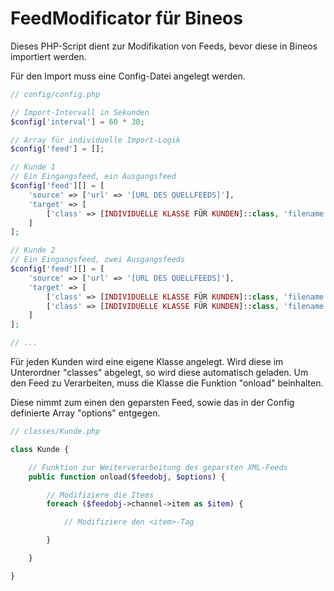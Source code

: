 # FeedModificator für Bineos

Dieses PHP-Script dient zur Modifikation von Feeds, bevor diese in Bineos importiert werden.

Für den Import muss eine Config-Datei angelegt werden.

```php
// config/config.php

// Import-Intervall in Sekunden
$config['interval'] = 60 * 30;

// Array für individuelle Import-Logik
$config['feed'] = [];

// Kunde 1
// Ein Eingangsfeed, ein Ausgangsfeed
$config['feed'][] = [
    'source' => ['url' => '[URL DES QUELLFEEDS]'],
    'target' => [
        ['class' => [INDIVIDUELLE KLASSE FÜR KUNDEN]::class, 'filename' => '[DATEINAME DER ZIELDATEI]']
    ]
];

// Kunde 2
// Ein Eingangsfeed, zwei Ausgangsfeeds
$config['feed'][] = [
    'source' => ['url' => '[URL DES QUELLFEEDS]'],
    'target' => [
        ['class' => [INDIVIDUELLE KLASSE FÜR KUNDEN]::class, 'filename' => '[DATEINAME DER ZIELDATEI]'],
        ['class' => [INDIVIDUELLE KLASSE FÜR KUNDEN]::class, 'filename' => '[DATEINAME DER ZIELDATEI]', 'options' => ['bineos_referrer' => 'reco']]
    ]
];

// ...
```

Für jeden Kunden wird eine eigene Klasse angelegt. Wird diese im Unterordner "classes" abgelegt, so wird diese automatisch geladen. Um den Feed zu Verarbeiten, muss die Klasse die Funktion "onload" beinhalten.

Diese nimmt zum einen den geparsten Feed, sowie das in der Config definierte Array "options" entgegen.

```php
// classes/Kunde.php

class Kunde {

    // Funktion zur Weiterverarbeitung des geparsten XML-Feeds
    public function onload($feedobj, $options) {

        // Modifiziere die Items
        foreach ($feedobj->channel->item as $item) {

            // Modifiziere den <item>-Tag

        }

    }

}
```